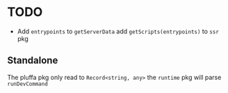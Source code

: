 # TODO

- Add `entrypoints` to `getServerData` add `getScripts(entrypoints)` to `ssr` pkg

## Standalone

The pluffa pkg only read to `Record<string, any>` the `runtime` pkg will parse
`runDevCommand`